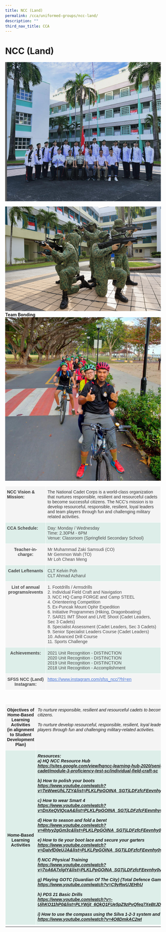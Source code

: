 ```yaml
---
title: NCC (Land)
permalink: /cca/uniformed-groups/ncc-land/
description: ""
third_nav_title: CCA
---
```

# **NCC (Land)**

![](/images/NCC1.png)

![](/images/NCC2.png)
**Team Bonding**
![](/images/NCC3.png)

<table style="border-collapse:collapse;border-spacing:0" class="tg">
  <thead>
    <tr>
      <th style="background-color:#F4F4F4;border-color:#ffffff;border-style:solid;border-width:1px;color:#323232;font-family:Arial, sans-serif;font-size:14px;font-weight:bold;overflow:hidden;padding:10px 5px;text-align:left;vertical-align:top;word-break:normal"><span style="font-weight:inherit;font-style:inherit;background-color:transparent">NCC Vision & Mission:</span><br>
      <br>
      <br></th>
      <th style="background-color:#F4F4F4;border-color:#ffffff;border-style:solid;border-width:1px;color:#323232;font-family:Arial, sans-serif;font-size:14px;font-weight:normal;overflow:hidden;padding:10px 5px;text-align:left;vertical-align:top;word-break:normal"><span style="font-weight:normal;font-style:inherit;color:#323232;background-color:#F4F4F4">The National Cadet Corps is a world-class organization that nurtures responsible, resilient and resourceful cadets to become successful citizens. The NCC's mission is to develop resourceful, responsible, resilient, loyal leaders and team players through fun and challenging military related activities.</span></th>
    </tr>
  </thead>
  <tbody>
    <tr>
      <td style="background-color:#DDEEE9;border-color:#ffffff;border-style:solid;border-width:1px;color:#484848;font-family:Arial, sans-serif;font-size:14px;font-weight:bold;overflow:hidden;padding:10px 5px;text-align:left;vertical-align:top;word-break:normal"><span style="font-weight:bold;font-style:inherit">CCA Schedule:</span><br></td>
      <td style="background-color:#DDEEE9;border-color:#ffffff;border-style:solid;border-width:1px;color:#484848;font-family:Arial, sans-serif;font-size:14px;overflow:hidden;padding:10px 5px;text-align:left;vertical-align:top;word-break:normal"><span style="color:#484848;background-color:#DDEEE9">Day: Monday / Wednesday</span><br>
      <span style="color:#484848;background-color:#DDEEE9">Time: 2.30PM - 6PM</span><br>
      <span style="color:#484848;background-color:#DDEEE9">Venue: Classroom (Springfield Secondary School)</span></td>
    </tr>
    <tr>
      <td style="background-color:#F4F4F4;border-color:#ffffff;border-style:solid;border-width:1px;color:#484848;font-family:Arial, sans-serif;font-size:14px;font-weight:bold;overflow:hidden;padding:10px 5px;text-align:center;vertical-align:top;word-break:normal"><span style="font-weight:inherit;font-style:inherit;background-color:transparent">Teacher-in-charge:</span></td>
      <td style="background-color:#F4F4F4;border-color:#ffffff;border-style:solid;border-width:1px;color:#484848;font-family:Arial, sans-serif;font-size:14px;overflow:hidden;padding:10px 5px;text-align:left;vertical-align:top;word-break:normal"><span style="font-weight:inherit;font-style:inherit;background-color:#F4F4F4">Mr Muhammad Zaki Samsudi (CO)</span><br>
      <span style="font-weight:inherit;font-style:inherit;background-color:#F4F4F4">Mr Gemmon Wah (TO)</span><br>
      <span style="font-weight:inherit;font-style:inherit;background-color:#F4F4F4">Mr Loh Chean Meng</span><br></td>
    </tr>
    <tr>
      <td style="background-color:#DDEEE9;border-color:#ffffff;border-style:solid;border-width:1px;color:#484848;font-family:Arial, sans-serif;font-size:14px;font-weight:bold;overflow:hidden;padding:10px 5px;text-align:center;vertical-align:top;word-break:normal"><span style="font-weight:bold;font-style:inherit;background-color:#DDEEE9">Cadet Leftenants</span><br></td>
      <td style="background-color:#DDEEE9;border-color:#ffffff;border-style:solid;border-width:1px;color:#484848;font-family:Arial, sans-serif;font-size:14px;overflow:hidden;padding:10px 5px;text-align:left;vertical-align:middle;word-break:normal"><span style="color:#484848;background-color:#DDEEE9">CLT Kelvin Poh<br>
      CLT Ahmad Azharul</span></td>
    </tr>
    <tr>
      <td style="background-color:#F4F4F4;border-color:#ffffff;border-style:solid;border-width:1px;color:#484848;font-family:Arial, sans-serif;font-size:14px;font-weight:bold;overflow:hidden;padding:10px 5px;text-align:center;vertical-align:top;word-break:normal"><span style="font-weight:inherit;font-style:inherit;background-color:transparent">List of annual programs/events</span></td>
      <td style="background-color:#F4F4F4;border-color:#ffffff;border-style:solid;border-width:1px;color:#484848;font-family:Arial, sans-serif;font-size:14px;overflow:hidden;padding:10px 5px;text-align:left;vertical-align:top;word-break:normal"><span style="font-weight:inherit;font-style:inherit;background-color:#F4F4F4">1. Footdrills / Armsdrills</span><br>
      <span style="font-weight:inherit;font-style:inherit;background-color:#F4F4F4">2. Individual Field Craft and Navigation</span><br>
      <span style="font-weight:inherit;font-style:inherit;background-color:#F4F4F4">3. NCC HQ Camp FORGE and Camp STEEL</span><br>
      <span style="font-weight:inherit;font-style:inherit;background-color:#F4F4F4">4. Orienteering Competition</span><br>
      <span style="font-weight:inherit;font-style:inherit;background-color:#F4F4F4">5. Ex-Puncak Mount Ophir Expedition</span><br>
      <span style="font-weight:inherit;font-style:inherit;background-color:#F4F4F4">6. Initiative Programmes (Hiking, Dragonboating)</span><br>
      <span style="font-weight:inherit;font-style:inherit;background-color:#F4F4F4">7. SAR21 IMT Shoot and LIVE Shoot (Cadet Leaders, Sec 3 Cadets)</span><br>
      <span style="font-weight:inherit;font-style:inherit;background-color:#F4F4F4">8. Specialist Assessment (Cadet Leaders, Sec 3 Cadets)</span><br>
      <span style="font-weight:inherit;font-style:inherit;background-color:#F4F4F4">9. Senior Specialist Leaders Course (Cadet Leaders)</span><br>
      <span style="font-weight:inherit;font-style:inherit;background-color:#F4F4F4">10. Advanced Drill Course<br>
      11. Sports Challenge</span></td>
    </tr>
    <tr>
      <td style="background-color:#DDEEE9;border-color:#ffffff;border-style:solid;border-width:1px;color:#484848;font-family:Arial, sans-serif;font-size:14px;font-weight:bold;overflow:hidden;padding:10px 5px;text-align:center;vertical-align:top;word-break:normal"><span style="font-weight:bold;font-style:inherit;background-color:#DDEEE9">Achievements:</span><br></td>
      <td style="background-color:#DDEEE9;border-color:#ffffff;border-style:solid;border-width:1px;color:#484848;font-family:Arial, sans-serif;font-size:14px;overflow:hidden;padding:10px 5px;text-align:left;vertical-align:top;word-break:normal"><span style="font-weight:inherit;font-style:inherit;background-color:#DDEEE9">2021 Unit Recognition - DISTINCTION<br>
      2020 Unit Recognition - DISTINCTION</span><br>
      <span style="font-weight:inherit;font-style:inherit;background-color:#DDEEE9">2019 Unit Recognition - DISTINCTION</span><br>
      <span style="font-weight:inherit;font-style:inherit;background-color:#DDEEE9">2018 Unit Recognition - Accomplishment</span></td>
    </tr>
    <tr>
      <td style="background-color:#F4F4F4;border-color:#ffffff;border-style:solid;border-width:1px;color:#484848;font-family:Arial, sans-serif;font-size:14px;font-weight:bold;overflow:hidden;padding:10px 5px;text-align:center;vertical-align:top;word-break:normal"><span style="font-weight:bold;font-style:inherit;background-color:#F4F4F4">SFSS NCC (Land) Instagram:</span></td>
      <td style="background-color:#F4F4F4;border-color:#ffffff;border-style:solid;border-width:1px;color:#4372D6;font-family:Arial, sans-serif;font-size:14px;overflow:hidden;padding:10px 5px;text-align:left;text-decoration:underline;vertical-align:top;word-break:normal">
        <a href="https://www.instagram.com/sfss_ncc/?hl=en"><span style="font-weight:inherit;font-style:inherit;text-decoration:underline;color:#4372D6">https://www.instagram.com/sfss_ncc/?hl=en</span></a>
      </td>
    </tr>
  </tbody>
</table>

<br>

<table style="border-collapse:collapse;border-spacing:0" class="tg">
  <thead>
    <tr>
      <th style="background-color:#F4F4F4;border-color:#ffffff;border-style:solid;border-width:1px;font-family:Arial, sans-serif;font-size:14px;font-weight:bold;overflow:hidden;padding:10px 5px;text-align:center;vertical-align:top;word-break:normal">Objectives of Home-Based Learning Activities<br>
      (in alignment to Student Development Plan)</th>
      <th style="background-color:#F4F4F4;border-color:#ffffff;border-style:solid;border-width:1px;font-family:Arial, sans-serif;font-size:14px;font-style:italic;font-weight:normal;overflow:hidden;padding:10px 5px;text-align:left;vertical-align:top;word-break:normal">To nurture responsible, resilient and resourceful cadets to become successful citizens.<br>
      <br>
      To nurture develop resourceful, responsible, resilient, loyal leaders and team players through fun and challenging military-related activities.</th>
    </tr>
  </thead>
  <tbody>
    <tr>
      <td style="background-color:#DDEEE9;border-color:#ffffff;border-style:solid;border-width:1px;font-family:Arial, sans-serif;font-size:14px;font-weight:bold;overflow:hidden;padding:10px 5px;text-align:center;vertical-align:top;word-break:normal"><br>
      <br>
      <br>
      <br>
      <br>
      <br>
      <br>
      <br>
      <br>
      <br>
      <br>
      <br>
      <br>
      <br>
      <br>
      <br>
      Home-Based Learning Activities</td>
      <td style="background-color:#DDEEE9;border-color:#ffffff;border-style:solid;border-width:1px;font-family:Arial, sans-serif;font-size:14px;font-style:italic;font-weight:bold;overflow:hidden;padding:10px 5px;text-align:left;vertical-align:top;word-break:normal">
        Resources:<br>
        a) HQ NCC Resource Hub<br>
        <a href="https://sites.google.com/view/hqncc-learning-hub-2020/senior-cadet/module-3-proficiency-test-sc/individual-field-craft-sc">https://sites.google.com/view/hqncc-learning-hub-2020/senior-cadet/module-3-proficiency-test-sc/individual-field-craft-sc</a><br>
        <br>
        b) How to polish your boots<br>
        <a href="https://www.youtube.com/watch?v=TeWweUhL7ZY&amp;list=PLKLPpGOINA_SGTjLDFzfcFEevnhy0vBnZ">https://www.youtube.com/watch?v=TeWweUhL7ZY&amp;list=PLKLPpGOINA_SGTjLDFzfcFEevnhy0vBnZ</a><br>
        <br>
        c) How to wear Smart 4<br>
        <a href="https://www.youtube.com/watch?v=DnXeQVIQcaA&amp;list=PLKLPpGOINA_SGTjLDFzfcFEevnhy0vBnZ&amp;index=4">https://www.youtube.com/watch?v=DnXeQVIQcaA&amp;list=PLKLPpGOINA_SGTjLDFzfcFEevnhy0vBnZ&amp;index=4</a><br>
        <br>
        d) How to season and fold a beret<br>
        <a href="https://www.youtube.com/watch?v=4htyy2gGm3c&amp;list=PLKLPpGOINA_SGTjLDFzfcFEevnhy0vBnZ&amp;index=6">https://www.youtube.com/watch?v=4htyy2gGm3c&amp;list=PLKLPpGOINA_SGTjLDFzfcFEevnhy0vBnZ&amp;index=6</a><br>
        <br>
        e) How to tie your boot lace and secure your garters<br>
        <a href="https://www.youtube.com/watch?v=DaIvfD0eUJA&amp;list=PLKLPpGOINA_SGTjLDFzfcFEevnhy0vBnZ&amp;index=3">https://www.youtube.com/watch?v=DaIvfD0eUJA&amp;list=PLKLPpGOINA_SGTjLDFzfcFEevnhy0vBnZ&amp;index=3</a><br>
        <br>
        f) NCC Physical Training<br>
        <a href="https://www.youtube.com/watch?v=7oA6A7xlgIY&amp;list=PLKLPpGOINA_SGTjLDFzfcFEevnhy0vBnZ&amp;index=7">https://www.youtube.com/watch?v=7oA6A7xlgIY&amp;list=PLKLPpGOINA_SGTjLDFzfcFEevnhy0vBnZ&amp;index=7</a><br>
        <br>
        g) Playing GOTC (Guardian Of The City) (Total Defence Game)<br>
        <a href="https://www.youtube.com/watch?v=C9yRwUJEHhU">https://www.youtube.com/watch?v=C9yRwUJEHhU</a><br>
        <br>
        h) PDS 21 Basic Drills<br>
        <a href="https://www.youtube.com/watch?v=-UjhKO11hP0&amp;list=PLYWjjt_6QkQ1FUe5pZ9zPvQfeq7XeBtJD">https://www.youtube.com/watch?v=-UjhKO11hP0&amp;list=PLYWjjt_6QkQ1FUe5pZ9zPvQfeq7XeBtJD</a><br>
        <br>
        i) How to use the compass using the Silva 1-2-3 system and how to pace.<br>
        <a href="https://www.youtube.com/watch?v=4O8DmkAC2wI">https://www.youtube.com/watch?v=4O8DmkAC2wI</a><br>
      </td>
    </tr>
    <tr>
      <td></td>
    </tr>
  </tbody>
</table>